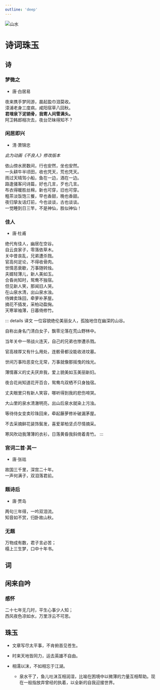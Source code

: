 ```yaml
---
outline: 'deep'
---
```


![山水](/images/poetry.jpeg)

# 诗词珠玉

## 诗

### 梦微之

- 唐·白居易

<pre>
夜来携手梦同游，晨起盈巾泪莫收。
漳浦老身三度病，咸阳宿草八回秋。
<b>君埋泉下泥销骨，我寄人间雪满头。</b>
阿卫韩郎相次去，夜台茫昧得知不？
</pre>

### 闲居即兴

- 清·萧锦忠

*此为动画《不良人》修改版本*

<pre>
依山傍水房数间，行也安然，坐也安然。
一头耕牛半顷田，收也凭天，荒也凭天。
雨过天晴驾小船，鱼在一边，酒在一边。
路逢骚客问诗篇，好也几言，歹也几言。 
布衣得暖胜丝棉，新也可穿，旧也可穿。
粗茶淡饭饱三餐，早也香甜，晚也香甜。
夜归挚友话灯前，今也谈谈，古也谈谈。 
一觉睡到日三竿，不是神仙，胜似神仙！
</pre>


### 佳人

- 唐·杜甫

<pre>
绝代有佳人，幽居在空谷。
自云良家子，零落依草木。
关中昔丧乱，兄弟遭杀戮。
官高何足论，不得收骨肉。
世情恶衰歇，万事随转烛。
夫婿轻薄儿，新人美如玉。
合昏尚知时，鸳鸯不独宿。
但见新人笑，那闻旧人哭。
在山泉水清，出山泉水浊。
侍婢卖珠回，牵萝补茅屋。
摘花不插发，采柏动盈掬。
天寒翠袖薄，日暮倚修竹。
</pre>

::: details 译文
一位容貌绝伦美丽女人，孤独地住在幽深的山谷。

自称出身名门清白女子，飘零沦落在荒山野林中。

当年关中一带战火连天，自己的兄弟也惨遭杀戮。

官高禄厚又有什么用处，连骸骨都没能收进坟墓。

世间万事险恶变化无常，万事就像那摇曳的烛光。

薄情寡义的丈夫厌弃我，爱上貌美如玉美丽新妇。

夜合花尚知道花开百合，鸳鸯鸟双栖不只身独宿。

丈夫眼里只有新人笑容，哪听得到我的悲伤啼哭。

大山里的泉水清澈明亮，出山后泉水就染上污浊。

等待侍女变卖珍珠回来，牵起藤萝修补破漏茅屋。

不去采摘鲜花装饰鬓发，喜爱翠柏坚贞尽情摘采。

寒风吹动我薄薄的衣衫，日落黄昏我斜倚着青竹。
:::

### 宫词二首·其一

- 唐·张祜

<pre>
故国三千里，深宫二十年。
一声何满子，双泪落君前。
</pre>

### 题诗后

- 唐·贾岛

<pre>
两句三年得，一吟双泪流。
知音如不赏，归卧故山秋。
</pre>

### 无题

<pre>
万物成有数，君子言必苦；
榻上三生梦，口中十年书。
</pre>

## 词

## 闲来自吟

### 感怀

<pre>
二十七年无几时，平生心事少人知；
西风夜色凉如水，万里浮云不可思。
</pre>

## 珠玉

- 文章写尽太平事，不肯俯首见苍生。

- 时来天地皆同力，运去英雄不自由。

- 相濡以沫，不如相忘于江湖。
  - 泉水干了，鱼儿吐沫互相润湿，比喻在困境中以微薄的力量互相帮助。现在一般指放弃曾经的执着，以全新的自我迎接世界。

